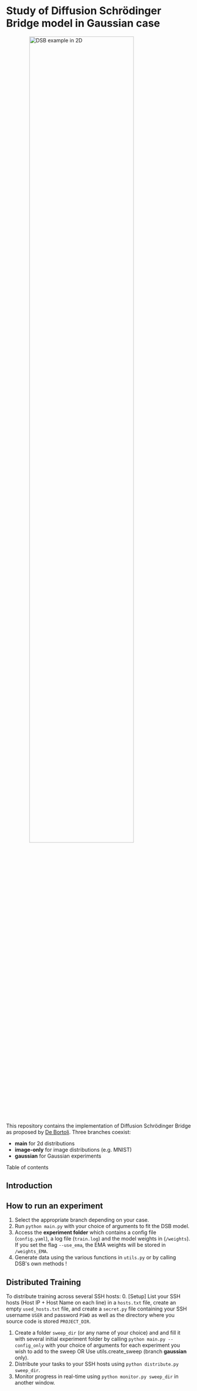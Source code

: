 # Study of Diffusion Schrödinger Bridge model in Gaussian case

<img src="results/troll2torch.png" alt="DSB example in 2D" width=75% style="display: block; margin: 0 auto"/>

<br>

This repository contains the implementation of Diffusion Schrödinger Bridge as proposed by <a href="https://arxiv.org/abs/2106.01357">De Bortoli</a>. Three branches coexist:

* **main** for 2d distributions
* **image-only** for image distributions (e.g. MNIST)
* **gaussian** for Gaussian experiments


Table of contents


## Introduction


## How to run an experiment
1. Select the appropriate branch depending on your case.
2. Run ```python main.py``` with your choice of arguments to fit the DSB model.
3. Access the **experiment folder** which contains a config file (```config.yaml```), a log file (```train.log```) and the model weights in (```/weights```). If you set the flag ```--use_ema```, the EMA weights will be stored in ```/weights_EMA```.
4. Generate data using the various functions in ```utils.py``` or by calling DSB's own methods !

## Distributed Training
To distribute training across several SSH hosts:
0. [Setup] List your SSH hosts (Host IP + Host Name on each line) in a ```hosts.txt``` file, create an empty ```used_hosts.txt``` file, and create a ```secret.py``` file containing your SSH username ```USER``` and password ```PSWD``` as well as the directory where you source code is stored ```PROJECT_DIR```.
1. Create a folder ```sweep_dir``` (or any name of your choice) and and fill it with several initial experiment folder by calling ```python main.py --config_only``` with your choice of arguments for each experiment you wish to add to the sweep OR Use utils.create_sweep (branch **gaussian** only).
2. Distribute your tasks to your SSH hosts using ```python distribute.py sweep_dir```.
3. Monitor progress in real-time using ```python monitor.py sweep_dir``` in another window.

